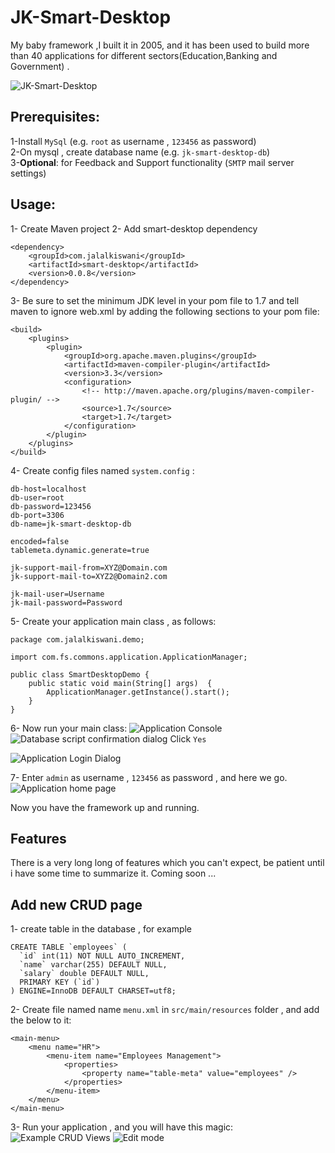 # JK-Smart-Desktop
My baby framework ,I built it in 2005, and it has been used to build more than 40 applications for different sectors(Education,Banking and Government) .
 
![JK-Smart-Desktop](https://raw.githubusercontent.com/kiswanij/smart-desktop/master/doc/screenshots/4.PNG "JK-Smart-Desktop")  
## Prerequisites:
  1-Install `MySql` (e.g. `root` as username , `123456` as password)  
  2-On mysql , create database name (e.g. `jk-smart-desktop-db`)  
  3-**Optional**: for Feedback and Support functionality (`SMTP` mail server settings)  

## Usage:
1-	Create Maven project
2-	Add smart-desktop dependency  

	<dependency>
		<groupId>com.jalalkiswani</groupId>
		<artifactId>smart-desktop</artifactId>
		<version>0.0.8</version>
	</dependency>

3- Be sure to set the minimum JDK level in your pom file to 1.7 and tell maven to ignore web.xml by adding the following sections to your pom file:

	<build>
		<plugins>
			<plugin>
				<groupId>org.apache.maven.plugins</groupId>
				<artifactId>maven-compiler-plugin</artifactId>
				<version>3.3</version>
				<configuration>
					<!-- http://maven.apache.org/plugins/maven-compiler-plugin/ -->
					<source>1.7</source>
					<target>1.7</target>
				</configuration>
			</plugin>
		</plugins>
	</build>

4- Create config files named `system.config` :

	db-host=localhost
	db-user=root
	db-password=123456
	db-port=3306
	db-name=jk-smart-desktop-db
	
	encoded=false
	tablemeta.dynamic.generate=true
	
	jk-support-mail-from=XYZ@Domain.com
	jk-support-mail-to=XYZ2@Domain2.com
	
	jk-mail-user=Username
	jk-mail-password=Password
	
5- Create your application main class , as follows:

	package com.jalalkiswani.demo;
	
	import com.fs.commons.application.ApplicationManager;
	
	public class SmartDesktopDemo {
		public static void main(String[] args)  {
			ApplicationManager.getInstance().start();
		}
	}
	 
6- Now run your main class:
![Application Console](https://raw.githubusercontent.com/kiswanij/smart-desktop/master/doc/screenshots/1.PNG "JK-Smart-Desktop Application console")  
![Database script confirmation dialog](https://raw.githubusercontent.com/kiswanij/smart-desktop/master/doc/screenshots/2.PNG "JK-Smart-Desktop script confirmation")
Click `Yes`  

![Application Login Dialog](https://raw.githubusercontent.com/kiswanij/smart-desktop/master/doc/screenshots/3.PNG "JK-Smart-Desktop login dialog")  

7- Enter `admin` as username , `123456` as password , and here we go.
![Application home page](https://raw.githubusercontent.com/kiswanij/smart-desktop/master/doc/screenshots/4.PNG "JK-Smart-Desktop")

Now you have the framework up and running.

## Features
There is a very long long of features which you can't expect, be patient until i have some time to summarize it. 
Coming soon ...

## Add new CRUD page
1- create table in the database , for example

	CREATE TABLE `employees` (
	  `id` int(11) NOT NULL AUTO_INCREMENT,
	  `name` varchar(255) DEFAULT NULL,
	  `salary` double DEFAULT NULL,
	  PRIMARY KEY (`id`)
	) ENGINE=InnoDB DEFAULT CHARSET=utf8;

2- Create file named name `menu.xml` in `src/main/resources` folder , and add the below to it: 

	<main-menu>
		<menu name="HR">
			<menu-item name="Employees Management">
				<properties>
					<property name="table-meta" value="employees" />
				</properties>
			</menu-item>
		</menu>
	</main-menu>
 
 3- Run your application , and you will have this magic:
 ![Example CRUD Views](https://raw.githubusercontent.com/kiswanij/smart-desktop/master/doc/screenshots/5.PNG "JK-Smart-Desktop")
 ![Edit mode](https://raw.githubusercontent.com/kiswanij/smart-desktop/master/doc/screenshots/6.PNG "JK-Smart-Desktop")
 
 